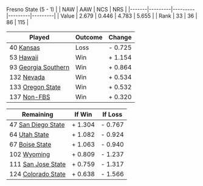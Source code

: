 Fresno State (5 - 1)
|       |   NAW   |   AAW   |   NCS   |   NRS   |
|-------|---------|---------|---------|---------|
| Value |   2.679 |   0.446 |   4.783 |   5.655 |
| Rank  |      33 |      36 |      86 |     115 |

| Played                    | Outcome    |  Change  |
|---------------------------|------------|----------|
|  40 [Kansas                ](Kansas)| Loss       | -  0.725 |
|  53 [Hawaii                ](Hawaii)| Win        | +  1.154 |
|  93 [Georgia Southern      ](GeorgiaSouthern)| Win        | +  0.864 |
| 132 [Nevada                ](Nevada)| Win        | +  0.534 |
| 133 [Oregon State          ](OregonState)| Win        | +  0.532 |
| 137 [Non-FBS               ](NonFBS)| Win        | +  0.320 |

| Remaining                 |  If Win  |  If Loss |
|---------------------------|----------|----------|
|  47 [San Diego State       ](SanDiegoState)| +  1.304 | -  0.767 |
|  64 [Utah State            ](UtahState)| +  1.082 | -  0.924 |
|  67 [Boise State           ](BoiseState)| +  1.063 | -  0.940 |
| 102 [Wyoming               ](Wyoming)| +  0.809 | -  1.237 |
| 111 [San Jose State        ](SanJoseState)| +  0.759 | -  1.317 |
| 124 [Colorado State        ](ColoradoState)| +  0.638 | -  1.566 |

